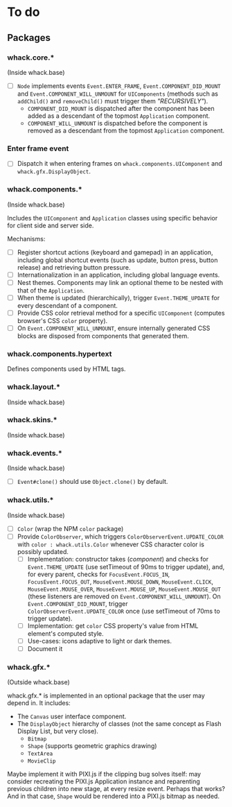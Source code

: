 # To do

## Packages

### whack.core.\*

(Inside whack.base)

- [ ] `Node` implements events `Event.ENTER_FRAME`, `Event.COMPONENT_DID_MOUNT` and `Event.COMPONENT_WILL_UNMOUNT` for `UIComponents` (methods such as `addChild()` and `removeChild()` must trigger them *"RECURSIVELY"*).
  - `COMPONENT_DID_MOUNT` is dispatched after the component has been added as a descendant of the topmost `Application` component.
  - `COMPONENT_WILL_UNMOUNT` is dispatched before the component is removed as a descendant from the topmost `Application` component.

### Enter frame event

- [ ] Dispatch it when entering frames on `whack.components.UIComponent` and `whack.gfx.DisplayObject`.

### whack.components.\*

(Inside whack.base)

Includes the `UIComponent` and `Application` classes using specific behavior for client side and server side.

Mechanisms:

- [ ] Register shortcut actions (keyboard and gamepad) in an application, including global shortcut events (such as update, button press, button release) and retrieving button pressure.
- [ ] Internationalization in an application, including global language events.
- [ ] Nest themes. Components may link an optional theme to be nested with that of the `Application`.
- [ ] When theme is updated (hierarchically), trigger `Event.THEME_UPDATE` for every descendant of a component.
- [ ] Provide CSS color retrieval method for a specific `UIComponent` (computes browser's CSS `color` property).
- [ ] On `Event.COMPONENT_WILL_UNMOUNT`, ensure internally generated CSS blocks are disposed from components that generated them.

### whack.components.hypertext

Defines components used by HTML tags.

### whack.layout.\*

(Inside whack.base)

### whack.skins.\*

(Inside whack.base)

### whack.events.\*

(Inside whack.base)

- [ ] `Event#clone()` should use `Object.clone()` by default.

### whack.utils.\*

(Inside whack.base)

- [ ] `Color` (wrap the NPM `color` package)
- [ ] Provide `ColorObserver`, which triggers `ColorObserverEvent.UPDATE_COLOR` with `color : whack.utils.Color` whenever CSS character color is possibly updated.
  - [ ] Implementation: constructor takes (*component*) and checks for `Event.THEME_UPDATE` (use setTimeout of 90ms to trigger update), and, for every parent, checks for `FocusEvent.FOCUS_IN`, `FocusEvent.FOCUS_OUT`, `MouseEvent.MOUSE_DOWN`, `MouseEvent.CLICK`, `MouseEvent.MOUSE_OVER`, `MouseEvent.MOUSE_UP`, `MouseEvent.MOUSE_OUT` (these listeners are removed on `Event.COMPONENT_WILL_UNMOUNT`). On `Event.COMPONENT_DID_MOUNT`, trigger `ColorObserverEvent.UPDATE_COLOR` once (use setTimeout of 70ms to trigger update).
  - [ ] Implementation: get `color` CSS property's value from HTML element's computed style.
  - [ ] Use-cases: icons adaptive to light or dark themes.
  - [ ] Document it

### whack.gfx.\*

(Outside whack.base)

whack.gfx.\* is implemented in an optional package that the user may depend in. It includes:

- The `Canvas` user interface component.
- The `DisplayObject` hierarchy of classes (not the same concept as Flash Display List, but very close).
  - `Bitmap`
  - `Shape` (supports geometric graphics drawing)
  - `TextArea`
  - `MovieClip`

Maybe implement it with PIXI.js if the clipping bug solves itself: may consider recreating the PIXI.js Application instance and reparenting previous children into new stage, at every resize event. Perhaps that works? And in that case, `Shape` would be rendered into a PIXI.js bitmap as needed.